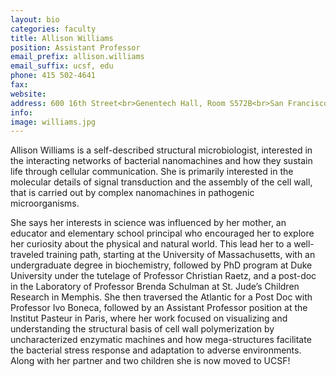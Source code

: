```yaml
---
layout: bio
categories: faculty
title: Allison Williams
position: Assistant Professor
email_prefix: allison.williams
email_suffix: ucsf, edu
phone: 415 502-4641
fax:
website:
address: 600 16th Street<br>Genentech Hall, Room S572B<br>San Francisco, CA 94158
info:
image: williams.jpg
---
```

Allison Williams is a self-described structural microbiologist, interested in the interacting networks of bacterial nanomachines and how they sustain life through cellular communication. She is primarily interested in the molecular details of signal transduction and the assembly of the cell wall, that is carried out by complex nanomachines in pathogenic microorganisms.

She says her interests in science was influenced by her mother, an educator and elementary school principal who encouraged her to explore her curiosity about the physical and natural world. This lead her to a well-traveled training path, starting at the University of Massachusetts, with an undergraduate degree in biochemistry, followed by PhD program at Duke University under the tutelage of Professor Christian Raetz, and a post-doc in the Laboratory of Professor Brenda Schulman at St. Jude’s Children Research in Memphis. She then traversed the Atlantic for a Post Doc with Professor Ivo Boneca, followed by an Assistant Professor position at the Institut Pasteur in Paris, where her work focused on visualizing and understanding the structural basis of cell wall polymerization by uncharacterized enzymatic machines and how mega-structures facilitate the bacterial stress response and adaptation to adverse environments. Along with her partner and two children she is now moved to UCSF!
